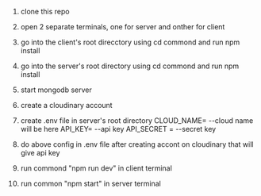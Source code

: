 1. clone this repo
2. open 2 separate terminals, one for server and onther for client
3. go into the client's root direcctory using cd commond and run npm install
4. go into the server's root directory using cd commond and run npm install
5. start mongodb server
6. create a cloudinary account
7. create .env file in server's root directory
   CLOUD_NAME= --cloud name will be here
   API_KEY= --api key
   API_SECRET = --secret key

8. do above config in .env file after creating accont on cloudinary that will give api key
9. run commond "npm run dev" in client terminal
10. run common "npm start" in server terminal
